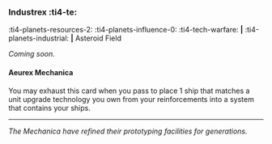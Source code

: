 ### Industrex :ti4-te:

:ti4-planets-resources-2: :ti4-planets-influence-0: :ti4-tech-warfare: __|__ :ti4-planets-industrial: __|__ Asteroid Field

_Coming soon._

#### Aeurex Mechanica

You may exhaust this card when you pass to place 1 ship that matches a unit upgrade technology you own from your reinforcements into a system that contains your ships.

---

_The Mechanica have refined their prototyping facilities for generations._
